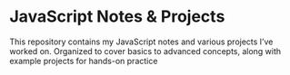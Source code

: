 # JavaScript Notes & Projects
This repository contains my JavaScript notes and various projects I’ve worked on. Organized to cover basics to advanced concepts, along with example projects for hands-on practice
